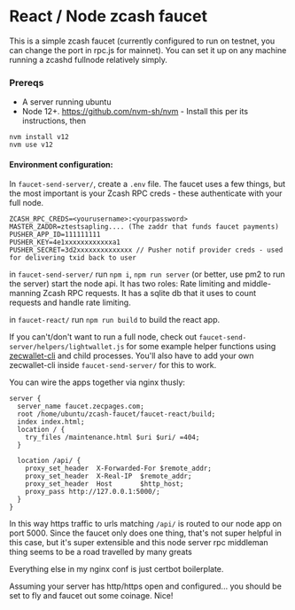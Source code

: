 # React / Node zcash faucet

This is a simple zcash faucet (currently configured to run on testnet, you can change the port in rpc.js for mainnet). You can set it up on any machine running a zcashd fullnode relatively simply.

### Prereqs

- A server running ubuntu
- Node 12+. https://github.com/nvm-sh/nvm - Install this per its instructions, then
```
nvm install v12
nvm use v12
```

#### Environment configuration:

In `faucet-send-server/`, create a `.env` file. The faucet uses a few things, but the most important is your Zcash RPC creds - these authenticate with your full node.

```
ZCASH_RPC_CREDS=<yourusername>:<yourpassword>
MASTER_ZADDR=ztestsapling.... (The zaddr that funds faucet payments)
PUSHER_APP_ID=111111111
PUSHER_KEY=4e1xxxxxxxxxxxxa1
PUSHER_SECRET=3d2xxxxxxxxxxxxxx // Pusher notif provider creds - used for delivering txid back to user
```

in `faucet-send-server/` run `npm i`, `npm run server` (or better, use pm2 to run the server) start the node api. It has two roles: Rate limiting and middle-manning Zcash RPC requests. It has a sqlite db that it uses to count requests and handle rate limiting.

in `faucet-react/` run `npm run build` to build the react app.

If you can't/don't want to run a full node, check out `faucet-send-server/helpers/lightwallet.js` for some example helper functions using [zecwallet-cli](https://github.com/adityapk00/zecwallet-light-cli) and child processes. You'll also have to add your own zecwallet-cli inside `faucet-send-server/` for this to work.

You can wire the apps together via nginx thusly:

```
server {
  server_name faucet.zecpages.com;
  root /home/ubuntu/zcash-faucet/faucet-react/build;
  index index.html;
  location / {
    try_files /maintenance.html $uri $uri/ =404;
  }

  location /api/ {
    proxy_set_header  X-Forwarded-For $remote_addr;
    proxy_set_header  X-Real-IP  $remote_addr;
    proxy_set_header  Host       $http_host;
    proxy_pass http://127.0.0.1:5000/;
  }
}
```

In this way https traffic to urls matching `/api/` is routed to our node app on port 5000. Since the faucet only does one thing, that's not super helpful in this case, but it's super extensible and this node server rpc middleman thing seems to be a road travelled by many greats

Everything else in my nginx conf is just certbot boilerplate.

Assuming your server has http/https open and configured... you should be set to fly and faucet out some coinage. Nice!
